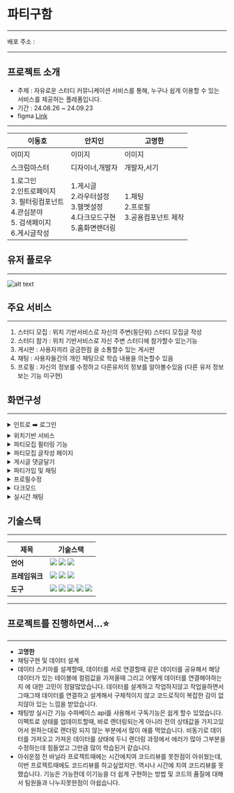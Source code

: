 # 파티구함

---

배포 주소 :

---

## 프로젝트 소개

- 주제 : 자유로운 스터디 커뮤니케이션 서비스를 통해, 누구나 쉽게 이용할 수 있는 서비스를 제공허는 플레폼입니다.
- 기간 : 24.08.26 ~ 24.09.23
- figma [Link](https://www.figma.com/design/JC765mnWOTJH1MPlN8Rxeh/%ED%8C%8C%ED%8B%B0%EA%B5%AC%ED%95%A8?node-id=63-12331&t=AfHJ6SoR1UMzv1Cw-1)

---

| 이동호                                                                                               | 안지인                                                                             | 고명한                                       |
| ---------------------------------------------------------------------------------------------------- | ---------------------------------------------------------------------------------- | -------------------------------------------- |
| 이미지                                                                                               | 이미지                                                                             | 이미지                                       |
| 스크럼마스터                                                                                         | 디자이너,개발자                                                                    | 개발자,서기                                  |
| 1.로그인<br> 2.인트로페이지 <br> 3. 필터링컴포넌트<br> 4.관심분야<br> 5. 검색페이지<br> 6.게시글작성 | 1.게시글<br> 2.라우터설정<br> 3.헬멧설정<br> 4.다크모드구현<br> 5.홈화면랜더링<br> | 1.채팅<br> 2.프로필 <br> 3.공용컴포넌트 제작 |

## 유저 플로우

---

![alt text](image-1.png)

## 주요 서비스

---

1. 스터디 모집 : 위치 기반서비스로 자신의 주변(동단위) 스터디 모집글 작성
2. 스터디 참가 : 위치 기반서비스로 자신 주변 스터디에 참가할수 있는기능
3. 게시판 : 사용자끼리 궁금한점 을 소통할수 있는 게시판
4. 채팅 : 사용자들간의 개인 채팅으로 학습 내용을 의논할수 있음
5. 프로필 : 자신의 정보를 수정하고 다른유저의 정보를 알아볼수있음 (다른 유저 정보보는 기능 미구현)

## 화면구성

---

<details><summary>인트로 ➡️ 로그인</summary>

![인트로부터로그인](https://github.com/user-attachments/assets/af2bf8d5-f09f-4107-b799-4fa0f825e3cc){: width="375" height="667"}

- 인트로페이지에서 시작버튼 클릭하면 관심분야 선택
- 선택한 관심분야로 게시글 랜더링됨
- 회원가입 시 동일한 이메일이 가입되어 있으면 핫토스트 띄워줌
- 인풋값 검사해서 유요한 값이 아닐경우 힌트
- 회원가입이 완료되면 이메일 인증
- 이메일 인증이 안되어있을경우 로그인 불가
- 모든 조건이 만족하면 로그인 되며 메인페이지(Home)으로 이동됨
</details>

<details><summary>위치기반 서비스</summary>


<img src='https://github.com/user-attachments/assets/96dc42a0-89f2-48b1-8562-e2876fcd6fec'  width="375" height="667" />


- 현재위치 기반으로 해당위치 주변 게시글만 랜더링
- 현재위치 찾는 api 사용
- 내위치 클릭하면 해당 구 설정
</details>

<details><summary>파티모집 필터링 기능</summary>

![파티필터링](https://github.com/user-attachments/assets/804528b7-2404-4a41-ab86-76bf818f69fd){: width="375" height="667"}

- 각 카테고리마다 데이터 필터링
- 최신순 모집중 성별 나이 등으로 필터링 가능
</details>

<details><summary>파티모집 글작성 페이지</summary>

![게시글작성](https://github.com/user-attachments/assets/7a07c621-a942-4720-88c0-83fa6e4365a6){: width="375" height="667"}

- 스터디 모집 게시글 작성
- 카테고리, 관심분야 선택가능 선택된내용에 따라 랜더링 다르게됨
- 이미지 첨부가능
</details>

<details><summary>게시글 댓글달기</summary>

![게시글필터링댓글달기](https://github.com/user-attachments/assets/f3e8eb2b-fdfc-4b45-b0d5-9af50f5d6963){: width="375" height="667"}

- 게시글페이지 카테고리 필터링기능
- 게시글 댓글작성기능
</details>

<details><summary>파티가입 및 채팅</summary>

![파티가입 및 채팅기능](https://github.com/user-attachments/assets/b6b7c265-7f04-4a2a-91e3-76e686f3b2e8){: width="375" height="667"}

- 파티가입 버튼 클릭시 대기유저로 저장됨
- 가입되었거나 대기하고있는 유저 카드 클릭시 채팅연결가능
- 기존 채팅방 있으면 기존채팅방으로 연결
- 기존 채팅방없이 전송하면 새로운 채팅방 만들어지면서 연결
</details>

<details><summary>프로필수정</summary>

![프로필수정](https://github.com/user-attachments/assets/e1b1ff66-7e9c-41c4-9a5f-047ad1b010df){: width="375" height="667"}

- 프로필 이미지 변경가능
- 유저정보 수정시 데이터 저장되고 수정된 정보로 랜더링됨
- 토글버튼 활성화 값으로 성별나이 공개 비공개 가능

</details>

<details><summary>다크모드</summary>

![다크모드](https://github.com/user-attachments/assets/f9fbd87b-8e79-4292-91a2-7bb7fc938818){: width="375" height="667"}

- 다크모드 기능구현
</details>

<details><summary>실시간 채팅</summary>

![실시간채팅](https://github.com/user-attachments/assets/9df8001a-c8ae-4334-9bae-b11260b64022){: width="375" height="667"}

- 실시간채팅기능 구현
- react-virtualized 사용해서 뷰포인트에 들어오는 데이터만 렌더링
- 채팅하던 방이 없을경우, 매세지를 전송하면 채팅방 데이터 생성 및 연결

</details>

## 기술스택

---

| 제목           | 기술스택                                                                                                                                                                                                                                                                                                                                                                                                                                                                                                                     |
| -------------- | ---------------------------------------------------------------------------------------------------------------------------------------------------------------------------------------------------------------------------------------------------------------------------------------------------------------------------------------------------------------------------------------------------------------------------------------------------------------------------------------------------------------------------- |
| **언어**       | <img src="https://img.shields.io/badge/javascript-F7DF1E?style=for-the-badge&logo=javascript&logoColor=black"> <img src="https://img.shields.io/badge/html5-E34F26?style=for-the-badge&logo=html5&logoColor=white"> <img src="https://img.shields.io/badge/css-1572B6?style=for-the-badge&logo=css3&logoColor=white">                                                                                                                                                                                                        |
| **프레임워크** | <img src="https://img.shields.io/badge/react-61DAFB?style=for-the-badge&logo=react&logoColor=black"> <img src="https://img.shields.io/badge/zustand-000000?style=for-the-badge&logo=zustand&logoColor=white"> <img src="https://img.shields.io/badge/reactrouter-CA4245?style=for-the-badge&logo=reactrouter&logoColor=white">                                                                                                                                                                                               |
| **도구**       | <img src="https://img.shields.io/badge/vite-646CFF?style=for-the-badge&logo=vite&logoColor=white"> <img src="https://img.shields.io/badge/github-181717?style=for-the-badge&logo=github&logoColor=white"> <img src="https://img.shields.io/badge/supabase-3FCF8E?style=for-the-badge&logo=supabase&logoColor=white"> <img src="https://img.shields.io/badge/vercel-000000?style=for-the-badge&logo=vercel&logoColor=white"> <img src="https://img.shields.io/badge/git-F05032?style=for-the-badge&logo=git&logoColor=white"> |

---

## 프로젝트를 진행하면서...⭐️

---

- **고명한**
- 채팅구현 및 데이터 설계
- 데이터 스키마를 설계할때, 데이터를 서로 연결할때 같은 데이터를 공유해서 해당 데이터가 있는 테이블에 컬럼값을 가져올때 그리고 어떻게 데이터를 연결해야하는지 에 대한 고민이 정말많았습니다.
  데이터를 설계하고 작업하지않고 작업을하면서 그때그때 데이터를 연결하고 설계해서 구체적이지 않고 코드로직이 복잡한 감이 없지않아 있는 느낌을 받았습니다.
- 채팅방 실시간 기능
  수파베이스 api를 사용해서 구독기능은 쉽게 할수 있었습니다. 이펙트로 상태를 업데이트할때, 바로 랜더링되는게 아니라 전의 상태값을 가지고있어서 원하는대로 랜더링 되지 않는 부분에서 많이 애를 먹었습니다.
  비동기로 데이터를 가져오고 가져온 데이터를 상태에 두니 랜더링 과정에서 에러가 많아 그부분을 수정하는데 힘들었고 그만큼 많이 학습된거 같습니다.
- 아쉬운점
  전 바닐라 프로젝트때에는 시간에치여 코드리뷰를 못한점이 아쉬웠는데, 이번 프로젝트때에도 코드리뷰를 하고싶었지만. 역시나 시간에 치여 코드리뷰를 못했습니다.
  기능은 가능한데 이기능을 더 쉽게 구현하는 방법 및 코드의 품질에 대해서 팀원들과 나누지못한점이 아쉽습니다.
